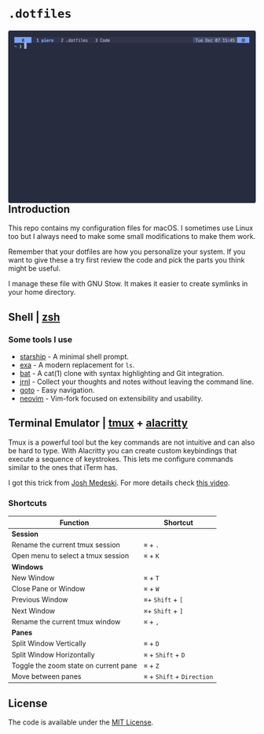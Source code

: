 # `.dotfiles`

<img src="screenshot.png" alt="screenshot" align="right" height="350px">

## Introduction

This repo contains my configuration files for macOS. I sometimes use Linux too but I always need to make some small modifications to make them work.

Remember that your dotfiles are how you personalize your system. If you want to give these a try first review the code and pick the parts you think might be useful.

I manage these file with GNU Stow. It makes it easier to create symlinks in your home directory.

## Shell | [zsh](https://www.zsh.org/)

### Some tools I use

- [starship](https://starship.rs/) - A minimal shell prompt.
- [exa](https://github.com/ogham/exa) - A modern replacement for `ls`.
- [bat](https://github.com/sharkdp/bat) - A cat(1) clone with syntax highlighting and Git integration.
- [jrnl](https://github.com/jrnl-org/jrnl) - Collect your thoughts and notes without leaving the command line.
- [goto](https://github.com/iridakos/goto) - Easy navigation.
- [neovim](https://github.com/neovim/neovim) - Vim-fork focused on extensibility and usability.

## Terminal Emulator | [tmux](https://github.com/tmux/tmux) + [alacritty](https://github.com/alacritty/alacritty)

Tmux is a powerful tool but the key commands are not intuitive and can also be hard to type. With Alacritty you can create custom keybindings that execute a sequence of keystrokes. This lets me configure commands similar to the ones that iTerm has.

I got this trick from [Josh Medeski](https://github.com/joshmedeski). For more details check [this video](https://www.youtube.com/watch?v=BLp61-Lq0kQ).

### Shortcuts

**Function** | **Shortcut**
-------- | --------
**Session** |
Rename the current tmux session | `⌘` + `.`
Open menu to select a tmux session | `⌘` + `K`
**Windows** | 
New Window | `⌘` + `T`
Close Pane or Window | `⌘` + `W`
Previous Window | `⌘`+ `Shift` + `[`
Next Window | `⌘`+ `Shift` + `]`
Rename the current tmux window | `⌘` + `,`
**Panes** | 
Split Window Vertically | `⌘` + `D`
Split Window Horizontally | `⌘` + `Shift` + `D`
Toggle the zoom state on current pane | `⌘` + `Z`
Move between panes | `⌘` + `Shift` + `Direction`

## License

The code is available under the [MIT License](LICENSE).
